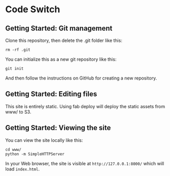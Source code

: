 # Code Switch

## Getting Started: Git management
Clone this repository, then delete the .git folder like this:

```
rm -rf .git
```

You can initialize this as a new git repository like this:

```
git init
```

And then follow the instructions on GitHub for creating a new repository.

## Getting Started: Editing files

This site is entirely static. Using fab <target> <branch> deploy will deploy the static assets from www/ to S3.

## Getting Started: Viewing the site

You can view the site locally like this:
```
cd www/
python -m SimpleHTTPServer
```

In your Web browser, the site is visible at `http://127.0.0.1:8000/` which will load `index.html`.
